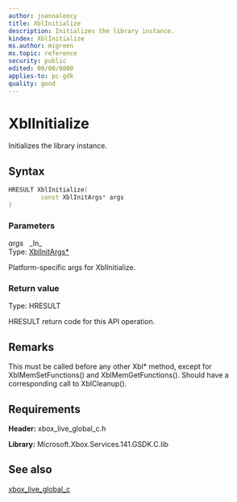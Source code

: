 ```yaml
---
author: joannaleecy
title: XblInitialize
description: Initializes the library instance.
kindex: XblInitialize
ms.author: migreen
ms.topic: reference
security: public
edited: 00/00/0000
applies-to: pc-gdk
quality: good
---
```


# XblInitialize  

Initializes the library instance.  

## Syntax  
  
```cpp
HRESULT XblInitialize(  
         const XblInitArgs* args  
)  
```  
  
### Parameters  
  
*args* &nbsp;&nbsp;\_In\_  
Type: [XblInitArgs*](../structs/xblinitargs.md)  
  
Platform-specific args for XblInitialize.  
  
  
### Return value  
Type: HRESULT
  
HRESULT return code for this API operation.
  
## Remarks  
  
This must be called before any other Xbl* method, except for XblMemSetFunctions() and XblMemGetFunctions(). Should have a corresponding call to XblCleanup().
  
## Requirements  
  
**Header:** xbox_live_global_c.h
  
**Library:** Microsoft.Xbox.Services.141.GSDK.C.lib
  
## See also  
[xbox_live_global_c](../xbox_live_global_c_members.md)  
  
  